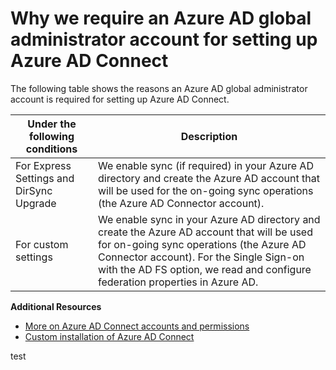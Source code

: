 <properties 
	pageTitle="Why we require an Azure AD global administrator account for setting up Azure AD Connect" 
	description="Custom settings description of why we require a global admin account." 
	services="active-directory" 
	documentationCenter="" 
	authors="billmath" 
	manager="stevenpo" 
	editor="curtand"/>

<tags 
	ms.service="active-directory" 
	ms.workload="identity" 
	ms.tgt_pltfrm="na" 
	ms.devlang="na" 
	ms.topic="article" 
	ms.date="08/24/2015" 
	ms.author="billmath"/>

# Why we require an Azure AD global administrator account for setting up Azure AD Connect

The following table shows the reasons an Azure AD global administrator account is required for setting up Azure AD Connect.

Under the following conditions  | Description 
------------- | ------------- |
For Express Settings and DirSync Upgrade | We enable sync (if required) in your Azure AD directory and create the Azure AD account that will be used for the on-going sync operations (the Azure AD Connector account). 
For custom settings | We enable sync in your Azure AD directory and create the Azure AD account that will be used for on-going sync operations (the Azure AD Connector account).  For the Single Sign-on with the AD FS option, we read and configure federation properties in Azure AD.



**Additional Resources**


* [More on Azure AD Connect accounts and permissions](active-directory-aadconnect-account-summary.md)
* [Custom installation of Azure AD Connect](active-directory-aadconnect-get-started-custom.md)

test
